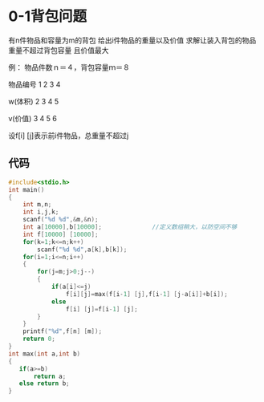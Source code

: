 # 0-1背包问题

有n件物品和容量为m的背包 给出i件物品的重量以及价值 求解让装入背包的物品重量不超过背包容量 且价值最大 

例： 物品件数ｎ＝４，背包容量ｍ＝８

物品编号     1     2     3     4

 w(体积)       2     3     4     5

 v(价值)        3     4     5     6

设f[i] [j]表示前i件物品，总重量不超过j

## 代码

```c
#include<stdio.h>
int main()
{
    int m,n;
    int i,j,k;
    scanf("%d %d",&m,&n);
    int a[10000],b[10000];              //定义数组稍大，以防空间不够
    int f[10000] [10000];
    for(k=1;k<=n;k++)
        scanf("%d %d",a[k],b[k]);
    for(i=1;i<=n;i++)
    {
        for(j=m;j>0;j--)
        {
            if(a[i]<=j)
                f[i][j]=max(f[i-1] [j],f[i-1] [j-a[i]]+b[i]);
            else
                f[i] [j]=f[i-1] [j];
        }
    }
    printf("%d",f[n] [m]);
    return 0;
}
int max(int a,int b)
{
   if(a>=b)
       return a;
   else return b;
}
```

```c

```

​                                                                                                              

